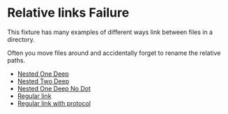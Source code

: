 # Relative links Failure

This fixture has many examples of different ways link between files in a directory.

Often you move files around and accidentally forget to rename the relative paths.

- [Nested One Deep](../nested/one-deep.md)
- [Nested Two Deep](./nested/two-deep.md)
- [Nested One Deep No Dot](/invalid/relative-links/nested/one-deep.md)
- [Regular link](github.com)
- [Regular link with protocol](https://github.com)